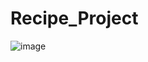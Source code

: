 # Recipe_Project
![image](https://user-images.githubusercontent.com/80095068/198928769-10e6518c-eb8f-400d-a249-3100e424531e.png)
